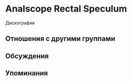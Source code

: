 # Analscope Rectal Speculum

Дискография

## Отношения с другими группами


## Обсуждения


## Упоминания

